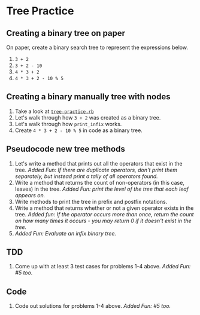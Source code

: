 # Tree Practice

## Creating a binary tree on paper
On paper, create a binary search tree to represent the expressions below.
1. `3 + 2`
2. `3 + 2 - 10`
3. `4 * 3 + 2`
4. `4 * 3 + 2 - 10 % 5`

## Creating a binary manually tree with nodes
1. Take a look at [`tree-practice.rb`](tree-practice.rb)
2. Let's walk through how `3 + 2` was created as a binary tree.
3. Let's walk through how `print_infix` works.
4. Create `4 * 3 + 2 - 10 % 5` in code as a binary tree.

## Pseudocode new tree methods
1. Let's write a method that prints out all the operators that exist in the tree. _Added Fun: If there are duplicate operators, don't print them separately, but instead print a tally of all operators found._
2. Write a method that returns the count of non-operators (in this case, leaves) in the tree. _Added Fun: print the level of the tree that each leaf appears on._
3. Write methods to print the tree in prefix and postfix notations.
4. Write a method that returns whether or not a given operator exists in the tree. _Added fun: If the operator occurs more than once, return the count on how many times it occurs - you may return 0 if it doesn't exist in the tree._
5. _Added Fun: Evaluate an infix binary tree._

## TDD
1. Come up with at least 3 test cases for problems 1-4 above. _Added Fun: #5 too._

## Code
1. Code out solutions for problems 1-4 above. _Added Fun: #5 too._
